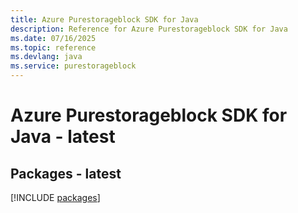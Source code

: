 ```yaml
---
title: Azure Purestorageblock SDK for Java
description: Reference for Azure Purestorageblock SDK for Java
ms.date: 07/16/2025
ms.topic: reference
ms.devlang: java
ms.service: purestorageblock
---
```

# Azure Purestorageblock SDK for Java - latest
## Packages - latest
[!INCLUDE [packages](purestorageblock-index.md)]